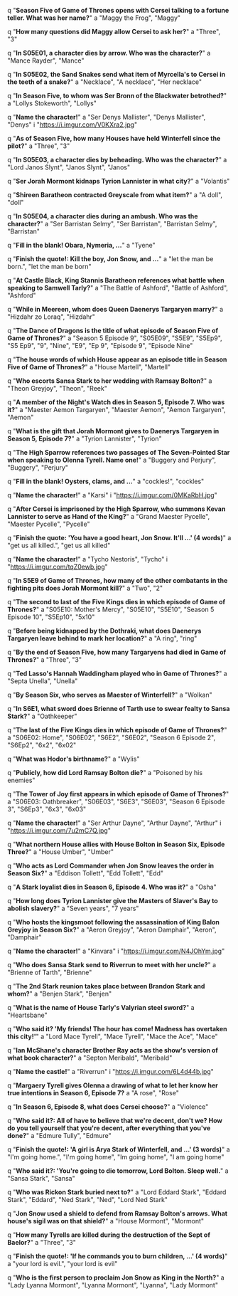 q "**Season Five of Game of Thrones opens with Cersei talking to a fortune teller. What was her name?**"
a "Maggy the Frog", "Maggy"

q "**How many questions did Maggy allow Cersei to ask her?**"
a "Three", "3"

q "**In S05E01, a character dies by arrow. Who was the character?**"
a "Mance Rayder", "Mance"

q "**In S05E02, the Sand Snakes send what item of Myrcella's to Cersei in the teeth of a snake?**"
a "Necklace", "A necklace", "Her necklace"

q "**In Season Five, to whom was Ser Bronn of the Blackwater betrothed?**"
a "Lollys Stokeworth", "Lollys"

q "**Name the character!**"
a "Ser Denys Mallister", "Denys Mallister", "Denys"
i "https://i.imgur.com/V0KXra2.jpg"

q "**As of Season Five, how many Houses have held Winterfell since the pilot?**"
a "Three", "3"

q "**In S05E03, a character dies by beheading. Who was the character?**"
a "Lord Janos Slynt", "Janos Slynt", "Janos"

q "**Ser Jorah Mormont kidnaps Tyrion Lannister in what city?**"
a "Volantis"

q "**Shireen Baratheon contracted Greyscale from what item?**"
a "A doll", "doll"

q "**In S05E04, a character dies during an ambush. Who was the character?**"
a "Ser Barristan Selmy", "Ser Barristan", "Barristan Selmy", "Barristan"

q "**Fill in the blank! Obara, Nymeria, ...**"
a "Tyene"

q "**Finish the quote!: Kill the boy, Jon Snow, and ...**"
a "let the man be born.", "let the man be born"

q "**At Castle Black, King Stannis Baratheon references what battle when speaking to Samwell Tarly?**"
a "The Battle of Ashford", "Battle of Ashford", "Ashford"

q "**While in Meereen, whom does Queen Daenerys Targaryen marry?**"
a "Hizdahr zo Loraq", "Hizdahr"

q "**The Dance of Dragons is the title of what episode of Season Five of Game of Thrones?**"
a "Season 5 Episode 9", "S05E09", "S5E9", "S5Ep9", "S5 Ep9", "9", "Nine", "E9", "Ep 9", "Episode 9", "Episode Nine"

q "**The house words of which House appear as an episode title in Season Five of Game of Thrones?**"
a "House Martell", "Martell"

q "**Who escorts Sansa Stark to her wedding with Ramsay Bolton?**"
a "Theon Greyjoy", "Theon", "Reek"

q "**A member of the Night's Watch dies in Season 5, Episode 7. Who was it?**"
a "Maester Aemon Targaryen", "Maester Aemon", "Aemon Targaryen", "Aemon"

q "**What is the gift that Jorah Mormont gives to Daenerys Targaryen in Season 5, Episode 7?**"
a "Tyrion Lannister", "Tyrion"

q "**The High Sparrow references two passages of The Seven-Pointed Star when speaking to Olenna Tyrell. Name one!**"
a "Buggery and Perjury", "Buggery", "Perjury"

q "**Fill in the blank! Oysters, clams, and ...**"
a "cockles!", "cockles"

q "**Name the character!**"
a "Karsi"
i "https://i.imgur.com/0MKaRbH.jpg"

q "**After Cersei is imprisoned by the High Sparrow, who summons Kevan Lannister to serve as Hand of the King?**"
a "Grand Maester Pycelle", "Maester Pycelle", "Pycelle"

q "**Finish the quote: 'You have a good heart, Jon Snow. It'll ...' (4 words)**"
a "get us all killed.", "get us all killed"

q "**Name the character!**"
a "Tycho Nestoris", "Tycho"
i "https://i.imgur.com/tqZ0ewb.jpg"

q "**In S5E9 of Game of Thrones, how many of the other combatants in the fighting pits does Jorah Mormont kill?**"
a "Two", "2"

q "**The second to last of the Five Kings dies in which episode of Game of Thrones?**"
a "S05E10: Mother's Mercy", "S05E10", "S5E10", "Season 5 Episode 10", "S5Ep10", "5x10"

q "**Before being kidnapped by the Dothraki, what does Daenerys Targaryen leave behind to mark her location?**"
a "A ring", "ring"

q "**By the end of Season Five, how many Targaryens had died in Game of Thrones?**"
a "Three", "3"

q "**Ted Lasso's Hannah Waddingham played who in Game of Thrones?**"
a "Septa Unella", "Unella"

q "**By Season Six, who serves as Maester of Winterfell?**"
a "Wolkan"

q "**In S6E1, what sword does Brienne of Tarth use to swear fealty to Sansa Stark?**"
a "Oathkeeper"

q "**The last of the Five Kings dies in which episode of Game of Thrones?**"
a "S06E02: Home", "S06E02", "S6E2", "S6E02", "Season 6 Episode 2", "S6Ep2", "6x2", "6x02"

q "**What was Hodor's birthname?**"
a "Wylis"

q "**Publicly, how did Lord Ramsay Bolton die?**"
a "Poisoned by his enemies"

q "**The Tower of Joy first appears in which episode of Game of Thrones?**"
a "S06E03: Oathbreaker", "S06E03", "S6E3", "S6E03", "Season 6 Episode 3", "S6Ep3", "6x3", "6x03"

q "**Name the character!**"
a "Ser Arthur Dayne", "Arthur Dayne", "Arthur"
i "https://i.imgur.com/7u2mC7Q.jpg"

q "**What northern House allies with House Bolton in Season Six, Episode Three?**"
a "House Umber", "Umber"

q "**Who acts as Lord Commander when Jon Snow leaves the order in Season Six?**"
a "Eddison Tollett", "Edd Tollett", "Edd"

q "**A Stark loyalist dies in Season 6, Episode 4. Who was it?**"
a "Osha"

q "**How long does Tyrion Lannister give the Masters of Slaver's Bay to abolish slavery?**"
a "Seven years", "7 years"

q "**Who hosts the kingsmoot following the assassination of King Balon Greyjoy in Season Six?**"
a "Aeron Greyjoy", "Aeron Damphair", "Aeron", "Damphair"

q "**Name the character!**"
a "Kinvara"
i "https://i.imgur.com/N4JOhYm.jpg"

q "**Who does Sansa Stark send to Riverrun to meet with her uncle?**"
a "Brienne of Tarth", "Brienne"

q "**The 2nd Stark reunion takes place between Brandon Stark and whom?**"
a "Benjen Stark", "Benjen"

q "**What is the name of House Tarly's Valyrian steel sword?**"
a "Heartsbane"

q "**Who said it? 'My friends! The hour has come! Madness has overtaken this city!'**"
a "Lord Mace Tyrell", "Mace Tyrell", "Mace the Ace", "Mace"

q "**Ian McShane's character Brother Ray acts as the show's version of what book character?**"
a "Septon Meribald", "Meribald"

q "**Name the castle!**"
a "Riverrun"
i "https://i.imgur.com/6L4d44b.jpg"

q "**Margaery Tyrell gives Olenna a drawing of what to let her know her true intentions in Season 6, Episode 7?**
a "A rose", "Rose"

q "**In Season 6, Episode 8, what does Cersei choose?**"
a "Violence"

q "**Who said it?: All of have to believe that we're decent, don't we? How do you tell yourself that you're decent, after everything that you've done?**"
a "Edmure Tully", "Edmure"

q "**Finish the quote!: 'A girl is Arya Stark of Winterfell, and ...' (3 words)**"
a "I'm going home.", "I'm going home", "Im going home", "I am going home"

q "**Who said it?: 'You're going to die tomorrow, Lord Bolton. Sleep well.**"
a "Sansa Stark", "Sansa"

q "**Who was Rickon Stark buried next to?**"
a "Lord Eddard Stark", "Eddard Stark", "Eddard", "Ned Stark", "Ned", "Lord Ned Stark"

q "**Jon Snow used a shield to defend from Ramsay Bolton's arrows. What house's sigil was on that shield?**"
a "House Mormont", "Mormont"

q "**How many Tyrells are killed during the destruction of the Sept of Baelor?**"
a "Three", "3"

q "**Finish the quote!: 'If he commands you to burn children, ...' (4 words)**"
a "your lord is evil.", "your lord is evil"

q "**Who is the first person to proclaim Jon Snow as King in the North?**"
a "Lady Lyanna Mormont", "Lyanna Mormont", "Lyanna", "Lady Mormont"
